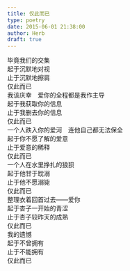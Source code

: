 ```yaml
---  
title: 仅此而已  
type: poetry  
date: 2015-06-01 21:38:00  
author: Herb  
draft: true
---  
```

毕竟我们的交集  
起于沉默地对视  
止于沉默地擦肩  
仅此而已    
我该庆幸　爱你的全程都是我作主导  
起于我获取你的信息  
止于我删去你的信息  
仅此而已    
一个人跌入你的爱河　连他自己都无法保全  
起于你不愿了解的爱意  
止于爱意的稀释  
仅此而已    
一个人在水里挣扎的狼狈  
起于他甘于耽溺  
止于他不愿溺毙  
仅此而已    
整理衣着回首过去——爱你  
起于杏子一开始的青涩  
止于杏子较昨天的成熟  
仅此而已    
我的遗憾  
起于不曾拥有  
止于不能拥有  
仅此而已